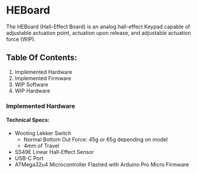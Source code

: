 # HEBoard
The HEBoard (Hall-Effect Board) is an analog hall-effect Keypad capable of adjustable actuation point, actuation upon release, and adjustable actuation force (WIP).

## Table Of Contents:
1. Implemented Hardware
2. Implemented Firmware
3. WIP Software
4. WIP Hardware

### Implemented Hardware
#### Technical Specs: 
* Wooting Lekker Switch 
  * Normal Bottom Out Force: 45g or 65g depending on model
  * 4mm of Travel
* SS49E Linear Hall-Effect Sensor
* USB-C Port
* ATMega32u4 Microcontroller Flashed with Arduino Pro Micro Firmware
  
  
